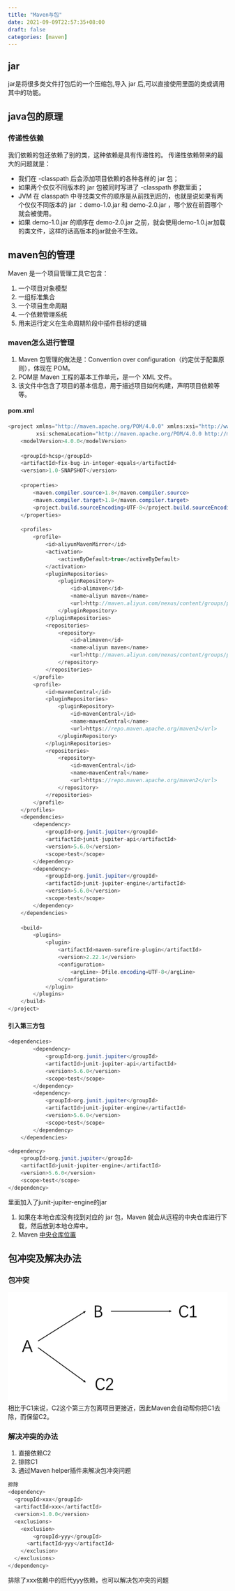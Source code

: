 ```yaml
---
title: "Maven与包"
date: 2021-09-09T22:57:35+08:00
draft: false
categories: [maven]
---
```

## jar
jar是将很多类文件打包后的一个压缩包,导入 jar 后,可以直接使用里面的类或调用其中的功能。
## java包的原理
### 传递性依赖
我们依赖的包还依赖了别的类，这种依赖是具有传递性的。
传递性依赖带来的最大的问题就是：
* 我们在 -classpath 后会添加项目依赖的各种各样的 jar 包；
* 如果两个仅仅不同版本的 jar 包被同时写进了 -classpath 参数里面；
* JVM 在 classpath 中寻找类文件的顺序是从前找到后的，也就是说如果有两个仅仅不同版本的 jar ：demo-1.0.jar 和 demo-2.0.jar ，哪个放在前面哪个就会被使用。
* 如果 demo-1.0.jar 的顺序在 demo-2.0.jar 之前，就会使用demo-1.0.jar加载的类文件，这样的话高版本的jar就会不生效。
## maven包的管理
Maven 是一个项目管理工具它包含：
1. 一个项目对象模型
2. 一组标准集合 
3. 一个项目生命周期 
4. 一个依赖管理系统
5. 用来运行定义在生命周期阶段中插件目标的逻辑
### maven怎么进行管理
1. Maven 包管理的做法是：Convention over configuration（约定优于配置原则），体现在 POM。 
2. POM是 Maven 工程的基本工作单元，是一个 XML 文件。 
3. 该文件中包含了项目的基本信息，用于描述项目如何构建，声明项目依赖等等。

#### pom.xml

```java
<project xmlns="http://maven.apache.org/POM/4.0.0" xmlns:xsi="http://www.w3.org/2001/XMLSchema-instance"
         xsi:schemaLocation="http://maven.apache.org/POM/4.0.0 http://maven.apache.org/xsd/maven-4.0.0.xsd">
    <modelVersion>4.0.0</modelVersion>

    <groupId>hcsp</groupId>
    <artifactId>fix-bug-in-integer-equals</artifactId>
    <version>1.0-SNAPSHOT</version>

    <properties>
        <maven.compiler.source>1.8</maven.compiler.source>
        <maven.compiler.target>1.8</maven.compiler.target>
        <project.build.sourceEncoding>UTF-8</project.build.sourceEncoding>
    </properties>

    <profiles>
        <profile>
            <id>aliyunMavenMirror</id>
            <activation>
                <activeByDefault>true</activeByDefault>
            </activation>
            <pluginRepositories>
                <pluginRepository>
                    <id>alimaven</id>
                    <name>aliyun maven</name>
                    <url>http://maven.aliyun.com/nexus/content/groups/public/</url>
                </pluginRepository>
            </pluginRepositories>
            <repositories>
                <repository>
                    <id>alimaven</id>
                    <name>aliyun maven</name>
                    <url>http://maven.aliyun.com/nexus/content/groups/public/</url>
                </repository>
            </repositories>
        </profile>
        <profile>
            <id>mavenCentral</id>
            <pluginRepositories>
                <pluginRepository>
                    <id>mavenCentral</id>
                    <name>mavenCentral</name>
                    <url>https://repo.maven.apache.org/maven2</url>
                </pluginRepository>
            </pluginRepositories>
            <repositories>
                <repository>
                    <id>mavenCentral</id>
                    <name>mavenCentral</name>
                    <url>https://repo.maven.apache.org/maven2</url>
                </repository>
            </repositories>
        </profile>
    </profiles>
    <dependencies>
        <dependency>
            <groupId>org.junit.jupiter</groupId>
            <artifactId>junit-jupiter-api</artifactId>
            <version>5.6.0</version>
            <scope>test</scope>
        </dependency>
        <dependency>
            <groupId>org.junit.jupiter</groupId>
            <artifactId>junit-jupiter-engine</artifactId>
            <version>5.6.0</version>
            <scope>test</scope>
        </dependency>
    </dependencies>

    <build>
        <plugins>
            <plugin>
                <artifactId>maven-surefire-plugin</artifactId>
                <version>2.22.1</version>
                <configuration>
                    <argLine>-Dfile.encoding=UTF-8</argLine>
                </configuration>
            </plugin>
        </plugins>
    </build>
</project>
```
#### 引入第三方包
```java
<dependencies>
        <dependency>
            <groupId>org.junit.jupiter</groupId>
            <artifactId>junit-jupiter-api</artifactId>
            <version>5.6.0</version>
            <scope>test</scope>
        </dependency>
        <dependency>
            <groupId>org.junit.jupiter</groupId>
            <artifactId>junit-jupiter-engine</artifactId>
            <version>5.6.0</version>
            <scope>test</scope>
        </dependency>
    </dependencies>
```

```java
<dependency>
    <groupId>org.junit.jupiter</groupId>
    <artifactId>junit-jupiter-engine</artifactId>
    <version>5.6.0</version>
    <scope>test</scope>
</dependency>
```
里面加入了junit-jupiter-engine的jar
1. 如果在本地仓库没有找到对应的 jar 包，Maven 就会从远程的中央仓库进行下载，然后放到本地仓库中。 
2. Maven [中央仓库位置](https://repo1.maven.org/maven2/)
## 包冲突及解决办法
### 包冲突
![包冲突示意图](/img/maven与包/包冲突示意图.png)<br>
相比于C1来说，C2这个第三方包离项目更接近，因此Maven会自动帮你把C1去除，而保留C2。
### 解决冲突的办法
1. 直接依赖C2
2. 排除C1
3. 通过Maven helper插件来解决包冲突问题
```java
排除
<dependency>
  <groupId>xxx</groupId>
  <artifactId>xxx</artifactId>
  <version>1.0.0</version>
  <exclusions>
    <exclusion>
        <groupId>yyy</groupId>
      <artifactId>yyy</artifactId>
    </exclusion>
  </exclusions>
</dependency>
```
排除了xxx依赖中的后代yyy依赖，也可以解决包冲突的问题



